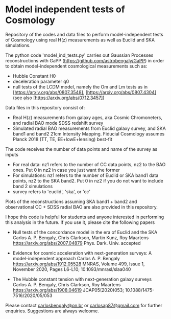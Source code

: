 # Model independent tests of Cosmology
Repository of the codes and data files to perform model-independent tests of Cosmology using real H(z) measurements as well as Euclid and SKA simulations.

The python code 'model_ind_tests.py' carries out Gaussian Processes reconstructions with GaPP (https://github.com/astrobengaly/GaPP) in order to obtain model-independent cosmological measurements such as: 
  - Hubble Constant H0 
  - deceleration parameter q0
  - null tests of the LCDM model, namely the Om and Lm tests as in [https://arxiv.org/abs/0807.3548], [https://arxiv.org/abs/0807.4304] (see also [https://arxiv.org/abs/0712.3457])

Data files in this repository consist of: 
  - Real H(z) measurements from galaxy ages, aka Cosmic Chromoneters, and radial BAO mode SDSS redshift survey
  - Simulated radial BAO measurements from Euclid galaxy survey, and SKA band1 and band2 21cm Intensity Mapping. Fiducial Cosmology assumes Planck 2018 (TT, TE, EE+lowE+lensing) best-fit

The code receives the number of data points and name of the survey as inputs
  - For real data: nz1 refers to the number of CC data points, nz2 to the BAO ones. Put 0 in nz2 in case you just want the former 
  - For simulations: nz1 refers to the number of Euclid or SKA band1 data points, nz2 to the SKA band2. Put 0 in nz2 if you do not want to include band 2 simulations
  - survey refers to 'euclid', 'ska', or 'cc'

Plots of the reconstructions assuming SKA band1 + band2 and observational CC + SDSS radial BAO are also provided in this repository. 

I hope this code is helpful for students and anyone interested in performing this analysis in the future. 
If you use it, please cite the following papers

  - Null tests of the concordance model in the era of Euclid and the SKA 
  Carlos A. P. Bengaly, Chris Clarkson, Martin Kunz, Roy Maartens
  https://arxiv.org/abs/2007.04879 
  Phys. Dark. Univ. accepted

  - Evidence for cosmic acceleration with next-generation surveys: A model-independent approach
  Carlos A. P. Bengaly
  https://arxiv.org/abs/1912.05528
  MNRAS, Volume 499, Issue 1, November 2020, Pages L6-L10; 10.1093/mnrasl/slaa040

 - The Hubble constant tension with next-generation galaxy surveys
  Carlos A. P. Bengaly, Chris Clarkson, Roy Maartens
  https://arxiv.org/abs/1908.04619
  JCAP05(2020)053; 10.1088/1475-7516/2020/05/053

Please contact carlosbengaly@on.br or carlosap87@gmail.com for further enquiries. Suggestions are always welcome. 
